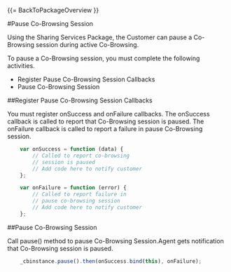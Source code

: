 {{= BackToPackageOverview }}

#Pause Co-Browsing Session

Using the Sharing Services Package, the Customer can pause a Co-Browsing session during active Co-Browsing. 

To pause a Co-Browsing session, you must complete the following activities.

* Register Pause Co-Browsing Session Callbacks
* Pause Co-Browsing Session 

##Register Pause Co-Browsing Session Callbacks

You must register onSuccess and onFailure callbacks. The onSuccess callback is called to report that Co-Browsing session is paused.
The onFailure callback is called to report a failure in pause Co-Browsing session. 

```javascript
	var onSuccess = function (data) {
		// Called to report co-browsing
		// session is paused
		// Add code here to notify customer
	};

	var onFailure = function (error) {
		// Called to report failure in 
		// pause co-browsing session
		// Add code here to notify customer
	};	
```

##Pause Co-Browsing Session

Call pause() method to pause Co-Browsing Session.Agent gets notification that Co-Browsing session is paused.

```javascript	 
	_cbinstance.pause().then(onSuccess.bind(this), onFailure);
```